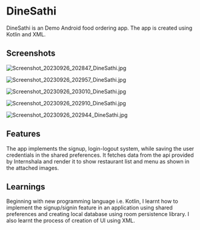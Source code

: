 # DineSathi

DineSathi is an Demo Android food ordering app. The app is created using Kotlin and XML.

## Screenshots

![Screenshot_20230926_202847_DineSathi.jpg](..%2F..%2FTemporary%20files%2FDineSathi%20Screenshots%2FScreenshot_20230926_202847_DineSathi.jpg)

![Screenshot_20230926_202957_DineSathi.jpg](..%2F..%2FTemporary%20files%2FDineSathi%20Screenshots%2FScreenshot_20230926_202957_DineSathi.jpg)

![Screenshot_20230926_203010_DineSathi.jpg](..%2F..%2FTemporary%20files%2FDineSathi%20Screenshots%2FScreenshot_20230926_203010_DineSathi.jpg)

![Screenshot_20230926_202910_DineSathi.jpg](..%2F..%2FTemporary%20files%2FDineSathi%20Screenshots%2FScreenshot_20230926_202910_DineSathi.jpg)

![Screenshot_20230926_202944_DineSathi.jpg](..%2F..%2FTemporary%20files%2FDineSathi%20Screenshots%2FScreenshot_20230926_202944_DineSathi.jpg)

## Features

The app implements the signup, login-logout system, while saving the user credentials in the shared preferences.
It fetches data from the api provided by Internshala and render it to show restaurant list and menu as shown in the attached images.

## Learnings

Beginning with new programming language i.e. Kotlin, I learnt how to implement the signup/signin feature in an application using shared preferences and creating local database using room persistence library.
I also learnt the process of creation of UI using XML.